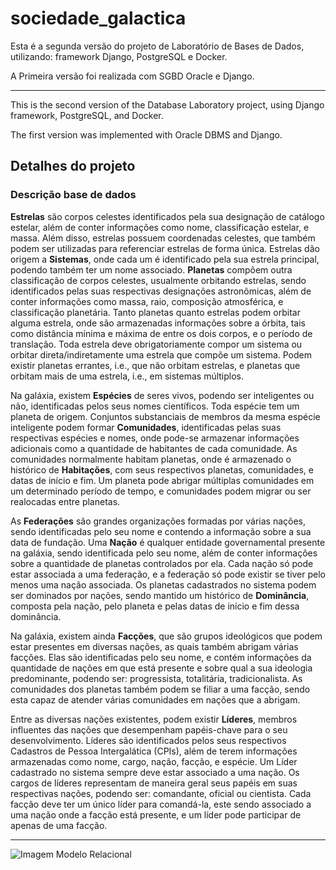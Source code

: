 # sociedade_galactica

Esta é a segunda versão do projeto de Laboratório de Bases de Dados, utilizando: framework Django, PostgreSQL e Docker.

A Primeira versão foi realizada com SGBD Oracle e Django.

---

This is the second version of the Database Laboratory project, using Django framework, PostgreSQL, and Docker.

The first version was implemented with Oracle DBMS and Django.


## Detalhes do projeto

### Descrição base de dados

**Estrelas** são corpos celestes identificados pela sua designação de catálogo estelar, além de conter informações como nome, classificação estelar, e massa. Além disso, estrelas possuem coordenadas celestes, que também podem ser utilizadas para referenciar estrelas de forma única. Estrelas dão origem a **Sistemas**, onde cada um é identificado pela sua estrela principal, podendo também ter um nome associado. **Planetas** compõem outra classificação de corpos celestes, usualmente orbitando estrelas, sendo identificados pelas suas respectivas designações astronômicas, além de conter informações como massa, raio, composição atmosférica, e classificação planetária. Tanto planetas quanto estrelas podem orbitar alguma estrela, onde são armazenadas informações sobre a órbita, tais como distância mínima e máxima de entre os dois corpos, e o período de translação. Toda estrela deve obrigatoriamente compor um sistema ou orbitar direta/indiretamente uma estrela que compõe um sistema. Podem existir planetas errantes, i.e., que não orbitam estrelas, e planetas que orbitam mais de uma estrela, i.e., em sistemas múltiplos.

  
Na galáxia, existem **Espécies** de seres vivos, podendo ser inteligentes ou não, identificadas pelos seus nomes científicos. Toda espécie tem um planeta de origem. Conjuntos substanciais de membros da mesma espécie inteligente podem formar **Comunidades**, identificadas pelas suas respectivas espécies e nomes, onde pode-se armazenar informações adicionais como a quantidade de habitantes de cada comunidade. As comunidades normalmente habitam planetas, onde é armazenado o histórico de **Habitações**, com seus respectivos planetas, comunidades, e datas de início e fim. Um planeta pode abrigar múltiplas comunidades em um determinado período de tempo, e comunidades podem migrar ou ser realocadas entre planetas.

  
As **Federações** são grandes organizações formadas por várias nações, sendo identificadas pelo seu nome e contendo a informação sobre a sua data de fundação. Uma **Nação** é qualquer entidade governamental presente na galáxia, sendo identificada pelo seu nome, além de conter informações sobre a quantidade de planetas controlados por ela. Cada nação só pode estar associada a uma federação, e a federação só pode existir se tiver pelo menos uma nação associada. Os planetas cadastrados no sistema podem ser dominados por nações, sendo mantido um histórico de **Dominância**, composta pela nação, pelo planeta e pelas datas de início e fim dessa dominância.

  
Na galáxia, existem ainda **Facções**, que são grupos ideológicos que podem estar presentes em diversas nações, as quais também abrigam várias facções. Elas são identificadas pelo seu nome, e contém informações da quantidade de nações em que está presente e sobre qual a sua ideologia predominante, podendo ser: progressista, totalitária, tradicionalista. As comunidades dos planetas também podem se filiar a uma facção, sendo esta capaz de atender várias comunidades em nações que a abrigam.

  
Entre as diversas nações existentes, podem existir **Líderes**, membros influentes das nações que desempenham papéis-chave para o seu desenvolvimento. Líderes são identificados pelos seus respectivos Cadastros de Pessoa Intergalática (CPIs), além de terem informações armazenadas como nome, cargo, nação, facção, e espécie. Um Líder cadastrado no sistema sempre deve estar associado a uma nação. Os cargos de líderes representam de maneira geral seus papéis em suas respectivas nações, podendo ser: comandante, oficial ou cientista. Cada facção deve ter um único líder para comandá-la, este sendo associado a uma nação onde a facção está presente, e um líder pode participar de apenas de uma facção.

--------------------------------------

![Imagem Modelo Relacional](https://github.com/juliana1390/sociedade_galactica/djangoapp/app/templates/app/relacional.png)
